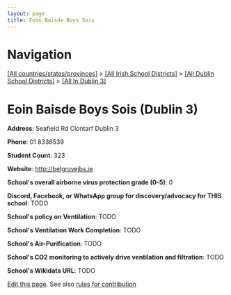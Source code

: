 ```yaml
---
layout: page
title: Eoin Baisde Boys Sois
---
```

# Navigation

[[All countries/states/provinces]](../../../..) > [[All Irish School Districts]](../../..) > [[All Dublin School Districts]](../..) > [[All In Dublin 3]](..)

# Eoin Baisde Boys Sois (Dublin 3)

**Address**: Seafield Rd Clontarf Dublin 3

**Phone**: 01 8336539

**Student Count**: 323

**Website**: <http://belgrovejbs.ie>

**School's overall airborne virus protection grade (0-5)**: 0

**Discord, Facebook, or WhatsApp group for discovery/advocacy for THIS school**: TODO

**School's policy on Ventilation**: TODO

**School's Ventilation Work Completion**: TODO

**School's Air-Purification**: TODO

**School's CO2 monitoring to actively drive ventilation and filtration**: TODO

**School's Wikidata URL**: TODO


[Edit this page](https://github.com/ventilate-schools/Ireland/edit/main/./Dublin_3/Eoin_Baisde_Boys_Sois.md). See also [rules for contribution](../../../contribution-rules/)